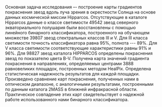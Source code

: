 Основная задача исследования –- построение карты градиентов  покраснения звезд вдоль луча зрения в окрестности Солнца на 
основе данных космической миссии Hipparcos. Отсутствующие в каталоге Hipparcos данные о классе светимости 49542 звезд 
северного экваториального полушария были восстановлены  с помощью  линейного бинарного классификатора, построенного
на обучающем множестве 39807 звезд спектральных классов III и V. Для III класса светимости точность классификатора равна 
95\%, полнота --- 89\%. Для V класса светимости  соответствующие характеристики  равны 91\% и 96\%. Для 98827 звезд 
каталога HIPPARCOS определены покраснения звезд по показателю цвета B-V. Получена карта значений градиента покраснения в 
направлениях, определяемых центрами 3888 равновеликих площадок, построенных методом HealPix. Определена статистическая 
надежность результатов для каждой площадки. Произведено сравнение  карт покраснения, полученных нами в оптическом 
диапазоне, с аналогичными результатами, построенными   по данным каталога 2MASS в ближней инфракрасной области. 
Практическое совпадение этих карт свидетельствует о надежной работе использованного нами бинарного классификатора.